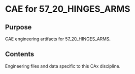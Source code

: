 # CAE for 57_20_HINGES_ARMS

## Purpose
CAE engineering artifacts for 57_20_HINGES_ARMS.

## Contents
Engineering files and data specific to this CAx discipline.
